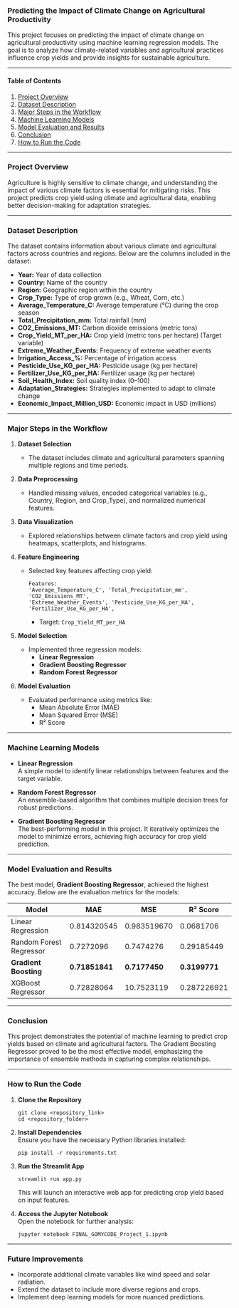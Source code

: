 ### Predicting the Impact of Climate Change on Agricultural Productivity

This project focuses on predicting the impact of climate change on agricultural productivity using machine learning regression models. The goal is to analyze how climate-related variables and agricultural practices influence crop yields and provide insights for sustainable agriculture.

---

#### **Table of Contents**
1. [Project Overview](#project-overview)  
2. [Dataset Description](#dataset-description)  
3. [Major Steps in the Workflow](#major-steps-in-the-workflow)  
4. [Machine Learning Models](#machine-learning-models)  
5. [Model Evaluation and Results](#model-evaluation-and-results)  
6. [Conclusion](#conclusion)  
7. [How to Run the Code](#how-to-run-the-code)

---

### **Project Overview**
Agriculture is highly sensitive to climate change, and understanding the impact of various climate factors is essential for mitigating risks. This project predicts crop yield using climate and agricultural data, enabling better decision-making for adaptation strategies.

---

### **Dataset Description**
The dataset contains information about various climate and agricultural factors across countries and regions. Below are the columns included in the dataset:

- **Year:** Year of data collection  
- **Country:** Name of the country  
- **Region:** Geographic region within the country  
- **Crop_Type:** Type of crop grown (e.g., Wheat, Corn, etc.)  
- **Average_Temperature_C:** Average temperature (°C) during the crop season  
- **Total_Precipitation_mm:** Total rainfall (mm)  
- **CO2_Emissions_MT:** Carbon dioxide emissions (metric tons)  
- **Crop_Yield_MT_per_HA:** Crop yield (metric tons per hectare) (Target variable)  
- **Extreme_Weather_Events:** Frequency of extreme weather events  
- **Irrigation_Access_%:** Percentage of irrigation access  
- **Pesticide_Use_KG_per_HA:** Pesticide usage (kg per hectare)  
- **Fertilizer_Use_KG_per_HA:** Fertilizer usage (kg per hectare)  
- **Soil_Health_Index:** Soil quality index (0–100)  
- **Adaptation_Strategies:** Strategies implemented to adapt to climate change  
- **Economic_Impact_Million_USD:** Economic impact in USD (millions)

---

### **Major Steps in the Workflow**

1. **Dataset Selection**  
   - The dataset includes climate and agricultural parameters spanning multiple regions and time periods.

2. **Data Preprocessing**  
   - Handled missing values, encoded categorical variables (e.g., Country, Region, and Crop_Type), and normalized numerical features.

3. **Data Visualization**  
   - Explored relationships between climate factors and crop yield using heatmaps, scatterplots, and histograms.

4. **Feature Engineering**  
   - Selected key features affecting crop yield:  
     ```
     Features:
     'Average_Temperature_C', 'Total_Precipitation_mm', 'CO2_Emissions_MT', 
     'Extreme_Weather_Events', 'Pesticide_Use_KG_per_HA', 
     'Fertilizer_Use_KG_per_HA',
     ```
     - Target: `Crop_Yield_MT_per_HA`

5. **Model Selection**  
   - Implemented three regression models:
     - **Linear Regression**
     - **Gradient Boosting Regressor**
     - **Random Forest Regressor**

6. **Model Evaluation**  
   - Evaluated performance using metrics like:
     - Mean Absolute Error (MAE)
     - Mean Squared Error (MSE)
     - R² Score

---

### **Machine Learning Models**

- **Linear Regression**  
  A simple model to identify linear relationships between features and the target variable.

- **Random Forest Regressor**  
  An ensemble-based algorithm that combines multiple decision trees for robust predictions.

- **Gradient Boosting Regressor**  
  The best-performing model in this project. It iteratively optimizes the model to minimize errors, achieving high accuracy for crop yield prediction.

---

### **Model Evaluation and Results**

The best model, **Gradient Boosting Regressor**, achieved the highest accuracy. Below are the evaluation metrics for the models:


| **Model**                  | **MAE**       | **MSE**     | **R² Score** |
|----------------------------|---------------|-------------|--------------|
| Linear Regression          | 0.814320545   | 0.983519670 | 0.0681706    |
| Random Forest Regressor    | 0.7272096     | 0.7474276   | 0.29185449   |
| **Gradient Boosting**      | **0.71851841**| **0.7177450** | **0.3199771** |
| XGBoost Regressor          | 0.72828064    | 10.7523119 | 0.287226921       |

---

### **Conclusion**

This project demonstrates the potential of machine learning to predict crop yields based on climate and agricultural factors. The Gradient Boosting Regressor proved to be the most effective model, emphasizing the importance of ensemble methods in capturing complex relationships.

---

### **How to Run the Code**

1. **Clone the Repository**  
   ```
   git clone <repository_link>
   cd <repository_folder>
   ```

2. **Install Dependencies**  
   Ensure you have the necessary Python libraries installed:
   ```
   pip install -r requirements.txt
   ```

3. **Run the Streamlit App**  
   ```
   streamlit run app.py
   ```
   This will launch an interactive web app for predicting crop yield based on input features.

4. **Access the Jupyter Notebook**  
   Open the notebook for further analysis:
   ```
   jupyter notebook FINAL_GOMYCODE_Project_1.ipynb
   ```

---

### **Future Improvements**

- Incorporate additional climate variables like wind speed and solar radiation.  
- Extend the dataset to include more diverse regions and crops.  
- Implement deep learning models for more nuanced predictions.  
